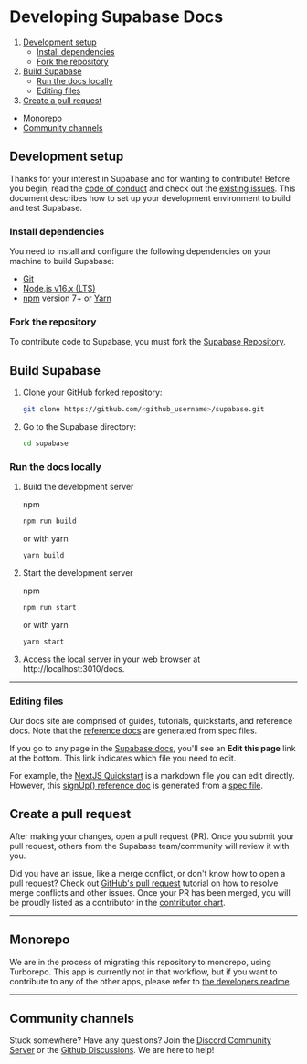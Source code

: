 # Developing Supabase Docs

1. [Development setup](#development-setup)
   - [Install dependencies](#install-dependencies)
   - [Fork the repository](#fork-the-repository)
2. [Build Supabase](#build-supabase)
   - [Run the docs locally](#run-the-docs-locally)
   - [Editing files](#editing-files)
3. [Create a pull request](#create-a-pull-request)

- [Monorepo](#monorepo)
- [Community channels](#community-channels)

## Development setup

Thanks for your interest in Supabase and for wanting to contribute! Before you begin, read the
[code of conduct](https://github.com/supabase/.github/blob/main/CODE_OF_CONDUCT.md) and check out the
[existing issues](https://github.com/supabase/supabase/issues).
This document describes how to set up your development environment to build and test Supabase.

### Install dependencies

You need to install and configure the following dependencies on your machine to build Supabase:

- [Git](http://git-scm.com/)
- [Node.js v16.x (LTS)](http://nodejs.org)
- [npm](https://www.npmjs.com/) version 7+ or [Yarn](https://yarnpkg.com/)

### Fork the repository

To contribute code to Supabase, you must fork the [Supabase Repository](https://github.com/supabase/supabase).

## Build Supabase

1. Clone your GitHub forked repository:

   ```sh
   git clone https://github.com/<github_username>/supabase.git
   ```

1. Go to the Supabase directory:
   ```sh
   cd supabase
   ```

### Run the docs locally


1. Build the development server

   npm

   ```sh
   npm run build
   ```

   or with yarn

   ```sh
   yarn build
   ```

1. Start the development server

   npm

   ```sh
   npm run start
   ```

   or with yarn

   ```sh
   yarn start
   ```

1. Access the local server in your web browser at http://localhost:3010/docs.

---

### Editing files

Our docs site are comprised of guides, tutorials, quickstarts, and reference docs. Note that the [reference docs](https://supabase.com/docs/reference) are generated from spec files.

If you go to any page in the [Supabase docs](https://supabase.com/docs), you'll see an **Edit this page** link at the bottom. This link indicates which file you need to edit.

For example, the [NextJS Quickstart](https://supabase.com/docs/guides/with-nextjs) is a markdown file you can edit directly. However, this [signUp() reference doc](https://supabase.com/docs/reference/javascript/auth-signup) is generated from a [spec file](https://github.com/supabase/supabase/edit/master/spec/supabase_js_v1_legacy.yml).

## Create a pull request

After making your changes, open a pull request (PR). Once you submit your pull request, others from the Supabase team/community will review it with you.

Did you have an issue, like a merge conflict, or don't know how to open a pull request? Check out [GitHub's pull request](https://docs.github.com/en/pull-requests/collaborating-with-pull-requests) tutorial on how to resolve merge conflicts and other issues. Once your PR has been merged, you will be proudly listed as a contributor in the [contributor chart](https://github.com/supabase/supabase/graphs/contributors).

---

## Monorepo

We are in the process of migrating this repository to monorepo, using Turborepo.
This app is currently not in that workflow, but if you want to contribute to any of the other apps, please refer to [the developers readme](https://github.com/supabase/supabase/blob/master/DEVELOPERS.md).

---

## Community channels

Stuck somewhere? Have any questions? Join the [Discord Community Server](https://discord.supabase.com/) or the [Github Discussions](https://github.com/supabase/supabase/discussions). We are here to help!
